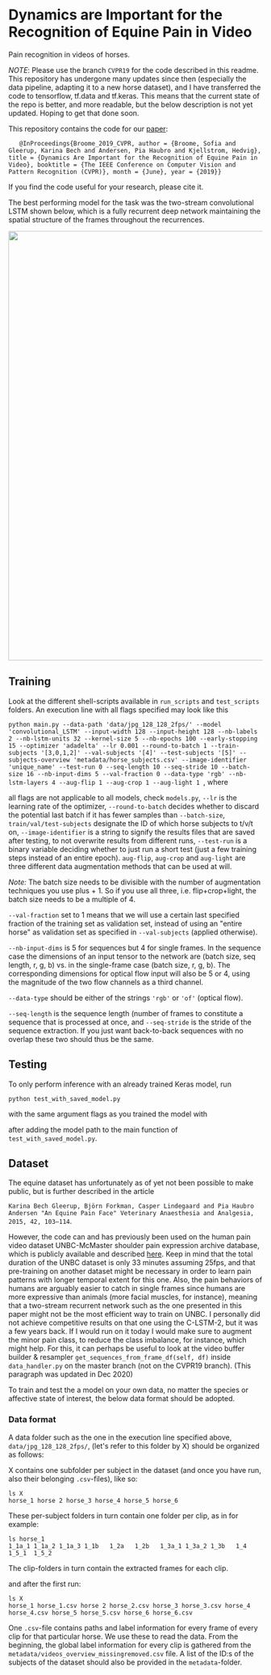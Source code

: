 # Dynamics are Important for the Recognition of Equine Pain in Video

Pain recognition in videos of horses.

*NOTE*: Please use the branch `CVPR19` for the code described in this readme. This repository has undergone many updates since then (especially the data pipeline, adapting it to a new horse dataset), and I have transferred the code to tensorflow, tf.data and tf.keras. This means that the current state of the repo is better, and more readable, but the below description is not yet updated. Hoping to get that done soon.

This repository contains the code for our [paper](http://openaccess.thecvf.com/content_CVPR_2019/html/Broome_Dynamics_Are_Important_for_the_Recognition_of_Equine_Pain_in_CVPR_2019_paper.html):

`   @InProceedings{Broome_2019_CVPR,
    author = {Broome, Sofia and Gleerup, Karina Bech and Andersen, Pia Haubro and Kjellstrom, Hedvig},
    title = {Dynamics Are Important for the Recognition of Equine Pain in Video},
    booktitle = {The IEEE Conference on Computer Vision and Pattern Recognition (CVPR)},
    month = {June},
    year = {2019}}`

If you find the code useful for your research, please cite it.

The best performing model for the task was the two-stream convolutional LSTM shown below, which is a fully recurrent deep network maintaining the spatial structure of the frames throughout the recurrences.

<img src="images/CLSTM2.png" width="850">


## Training

Look at the different shell-scripts available in `run_scripts` and `test_scripts` folders. An execution line with all flags specified may look like this

```python main.py --data-path 'data/jpg_128_128_2fps/' --model 'convolutional_LSTM' --input-width 128 --input-height 128 --nb-labels 2 --nb-lstm-units 32 --kernel-size 5 --nb-epochs 100 --early-stopping 15 --optimizer 'adadelta' --lr 0.001 --round-to-batch 1 --train-subjects '[3,0,1,2]' --val-subjects '[4]' --test-subjects '[5]' --subjects-overview 'metadata/horse_subjects.csv' --image-identifier 'unique_name' --test-run 0 --seq-length 10 --seq-stride 10 --batch-size 16 --nb-input-dims 5 --val-fraction 0 --data-type 'rgb' --nb-lstm-layers 4 --aug-flip 1 --aug-crop 1 --aug-light 1 ```, where

all flags are not applicable to all models, check `models.py`, `--lr` is the learning rate of the optimizer, `--round-to-batch` decides whether to discard the potential last batch if it has fewer samples than `--batch-size`, `train/val/test-subjects` designate the ID of which horse subjects to t/v/t on,  `--image-identifier` is a string to signify the results files that are saved after testing, to not overwrite results from different runs, `--test-run` is a binary variable deciding whether to just run a short test (just a few training steps instead of an entire epoch). `aug-flip`, `aug-crop` and `aug-light` are three different data augmentation methods that can be used at will.

*Note:* The batch size needs to be divisible with the number of augmentation techniques you use plus + 1. So if you use all three, i.e. flip+crop+light, the batch size needs to be a multiple of 4.

`--val-fraction` set to 1 means that we will use a certain last specified fraction of the training set as validation set, instead of using an "entire horse" as validation set as specified in `--val-subjects` (applied otherwise).

`--nb-input-dims` is 5 for sequences but 4 for single frames.
In the sequence case the dimensions of an input tensor to the network are (batch size, seq length, r, g, b) vs. in the single-frame case (batch size, r, g, b). The corresponding dimensions for optical flow input will also be 5 or 4, using the magnitude of the two flow channels as a third channel.

`--data-type` should be either of the strings `'rgb'` or `'of'` (optical flow).  

`--seq-length` is the sequence length (number of frames to constitute a sequence that is processed at once, and `--seq-stride` is the stride of the sequence extraction. If you just want back-to-back sequences with no overlap these two should thus be the same. 

## Testing

To only perform inference with an already trained Keras model, run

```python test_with_saved_model.py```

with the same argument flags as you trained the model with

after adding the model path to the main function of `test_with_saved_model.py`.

## Dataset

The equine dataset has unfortunately as of yet not been possible to make public, but is further described in the article

`Karina Bech Gleerup, Björn Forkman, Casper Lindegaard and Pia Haubro Andersen
"An Equine Pain Face"
Veterinary Anaesthesia and Analgesia, 2015, 42, 103–114`.


However, the code can and has previously been used on the human pain video dataset UNBC-McMaster shoulder pain expression archive database, which is publicly available and described [here](https://ieeexplore.ieee.org/document/5771462). Keep in mind that the total duration of the UNBC dataset is only 33 minutes assuming 25fps, and that pre-training on another dataset might be necessary in order to learn pain patterns with longer temporal extent for this one. Also, the pain behaviors of humans are arguably easier to catch in single frames since humans are more expressive than animals (more facial muscles, for instance), meaning that a two-stream recurrent network such as the one presented in this paper might not be the most efficient way to train on UNBC. I personally did not achieve competitive results on that one using the C-LSTM-2, but it was a few years back. If I would run on it today I would make sure to augment the minor pain class, to reduce the class imbalance, for instance, which might help. For this, it can perhaps be useful to look at the video buffer builder & resampler `get_sequences_from_frame_df(self, df)` inside `data_handler.py` on the master branch (not on the CVPR19 branch). (This paragraph was updated in Dec 2020)

To train and test the a model on your own data, no matter the species or affective state of interest, the below data format should be adopted.

### Data format

A data folder such as the one in the execution line specified above, `data/jpg_128_128_2fps/`, (let's refer to this folder by X) should be organized as follows:

X contains one subfolder per subject in the dataset (and once you have run, also their belonging `.csv`-files), like so:
 
```
ls X
horse_1 horse 2 horse_3 horse_4 horse_5 horse_6
```
These per-subject folders in turn contain one folder per clip, as in for example:

```
ls horse_1
1_1a_1 1_1a_2 1_1a_3 1_1b   1_2a   1_2b   1_3a_1 1_3a_2 1_3b   1_4    1_5_1  1_5_2
```

The clip-folders in turn contain the extracted frames for each clip.

and after the first run:

```
ls X
horse_1 horse_1.csv horse 2 horse_2.csv horse_3 horse_3.csv horse_4 horse_4.csv horse_5 horse_5.csv horse_6 horse_6.csv 
```

One `.csv`-file contains paths and label information for every frame of every clip for that particular horse. We use these to read the data.
From the beginning, the global label information for every clip is gathered from the `metadata/videos_overview_missingremoved.csv` file.
A list of the ID:s of the subjects of the dataset should also be provided in the `metadata`-folder.

